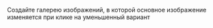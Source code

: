 Создайте галерею изображений, в которой основное изображение изменяется при клике на уменьшенный вариант
